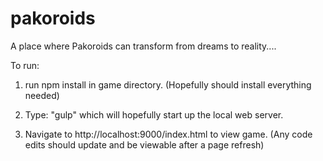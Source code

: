# pakoroids
A place where Pakoroids can transform from dreams to reality.... 

To run:

1. run npm install in game directory. (Hopefully should install everything needed)

2. Type: "gulp" which will hopefully start up the local web server.

3. Navigate to http://localhost:9000/index.html to view game. (Any code edits should update and be viewable after a page refresh)
